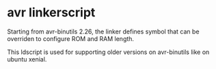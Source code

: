 avr linkerscript
================

Starting from avr-binutils 2.26, the linker defines symbol that can be
overriden to configure ROM and RAM length.

This ldscript is used for supporting older versions on avr-binutils like on
ubuntu xenial.
